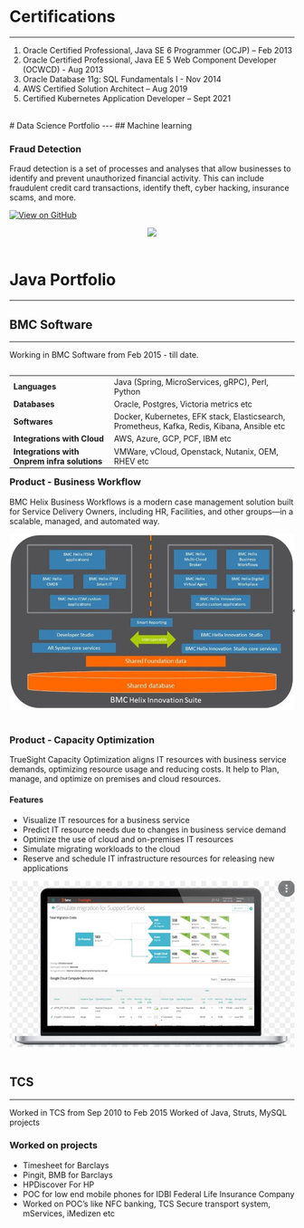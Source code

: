 # Certifications
---
1. Oracle Certified Professional, Java SE 6 Programmer (OCJP) – Feb 2013
2. Oracle Certified Professional, Java EE 5 Web Component Developer (OCWCD) - Aug 2013
3. Oracle Database 11g: SQL Fundamentals I - Nov 2014
4. AWS Certified Solution Architect – Aug 2019
5. Certified Kubernetes Application Developer – Sept 2021

<br>
# Data Science Portfolio
---
## Machine learning

### Fraud Detection

Fraud detection is a set of processes and analyses that allow businesses to identify and prevent unauthorized financial activity. This can include fraudulent credit card transactions, identify theft, cyber hacking, insurance scams, and more.

[![View on GitHub](https://img.shields.io/badge/GitHub-View_on_GitHub-blue?logo=GitHub)](https://github.com/pavankale2709/fraud_detection)

<center><img src="assets/img/fraud_detection.jpg"/></center>
<br>



# Java Portfolio
---
## BMC Software
---
Working in BMC Software from Feb 2015 - till date.
<br>
<table align="left">
    <tr>
        <td align="left"><span style="font-weight:bold">Languages</span></td>
        <td align="left">Java (Spring, MicroServices, gRPC), Perl, Python</td>
    </tr>
    <tr>
        <td align="left"><span style="font-weight:bold">Databases</span></td>
        <td align="left">Oracle, Postgres, Victoria metrics etc</td>
    </tr>
    <tr>
        <td align="left"><span style="font-weight:bold">Softwares</span></td>
        <td align="left">Docker, Kubernetes, EFK stack, Elasticsearch, Prometheus, Kafka, Redis, Kibana, Ansible etc</td>
    </tr>
    <tr>
        <td align="left"><span style="font-weight:bold">Integrations with Cloud</span></td>
        <td align="left">AWS, Azure, GCP, PCF, IBM etc</td>
    </tr>
    <tr>
        <td align="left"><span style="font-weight:bold">Integrations with Onprem infra solutions</span></td>
        <td align="left">VMWare, vCloud, Openstack, Nutanix, OEM, RHEV etc</td>
    </tr>
</table>


### Product - Business Workflow
BMC Helix Business Workflows is a modern case management solution built for Service Delivery Owners, including HR, Facilities, and other groups—in a scalable, managed, and automated way.

<center><img src="assets/img/Business Workflow.JPG"/></center>
<br>


### Product - Capacity Optimization
TrueSight Capacity Optimization aligns IT resources with business service demands, optimizing resource usage and reducing costs. It help to Plan, manage, and optimize on premises and cloud resources.
#### Features
* Visualize IT resources for a business service
* Predict IT resource needs due to changes in business service demand
* Optimize the use of cloud and on-premises IT resources
* Simulate migrating workloads to the cloud
* Reserve and schedule IT infrastructure resources for releasing new applications

<center><img src="assets/img/Capacity_Optimization.JPG"/></center>
<br>



## TCS 
---
Worked in TCS from Sep 2010 to Feb 2015
Worked of Java, Struts, MySQL projects

### Worked on projects

* Timesheet for Barclays
* Pingit, BMB for Barclays
* HPDiscover For HP
* POC for low end mobile phones for IDBI Federal Life Insurance Company
* Worked on POC’s like NFC banking, TCS Secure transport system, mServices, iMedizen etc

